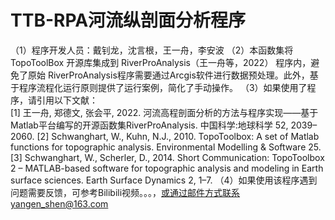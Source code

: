 # TTB-RPA河流纵剖面分析程序
（1）程序开发人员：戴钊龙，沈言根，王一舟，李安波
（2）本函数集将 TopoToolBox 开源库集成到 RiverProAnalysis（王一舟等，2022） 程序内，避免了原始 RiverProAnalysis程序需要通过Arcgis软件进行数据预处理。此外，基于程序流程化运行原则提供了运行案例，简化了手动操作。
（3）如果使用了程序，请引用以下文献：  
        [1] 王一舟, 郑德文, 张会平, 2022. 河流高程剖面分析的方法与程序实现——基于Matlab平台编写的开源函数集RiverProAnalysis. 中国科学:地球科学 52, 2039–2060.
        [2]  Schwanghart, W., Kuhn, N.J., 2010. TopoToolbox: A set of Matlab functions for topographic analysis. Environmental Modelling & Software 25.
        [3]   Schwanghart, W., Scherler, D., 2014. Short Communication: TopoToolbox 2 – MATLAB-based software for topographic analysis and modeling in Earth surface sciences. Earth Surface Dynamics 2, 1–7.
（4）如果使用该程序遇到问题需要反馈，可参考Bilibili视频。。。，或通过邮件方式联系yangen_shen@163.com

